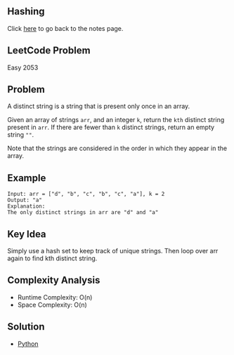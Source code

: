 ## Hashing
Click [here](../notes.md) to go back to the notes page.

## LeetCode Problem
Easy 2053

## Problem
A distinct string is a string that is present only once in an array.

Given an array of strings `arr`, and an integer `k`, return the `kth` distinct string present in `arr`. If there are fewer than `k` distinct strings, return an empty string `""`.

Note that the strings are considered in the order in which they appear in the array.

## Example
```
Input: arr = ["d", "b", "c", "b", "c", "a"], k = 2
Output: "a"
Explanation: 
The only distinct strings in arr are "d" and "a"
```

## Key Idea
Simply use a hash set to keep track of unique strings. Then loop over arr again to find kth distinct string.

## Complexity Analysis
- Runtime Complexity: O(n)
- Space Complexity: O(n)

## Solution
- [Python](./solution.py)
